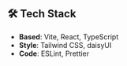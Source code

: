 ## 🛠 Tech Stack
- **Based**: Vite, React, TypeScript
- **Style**: Tailwind CSS, daisyUI
- **Code**: ESLint, Prettier
